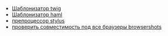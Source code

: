 - [Шаблонизатор twig](https://twig.symfony.com/)
- [Шаблонизатор haml](https://haml.info/)
- [препроцессор stylus](https://stylus-lang.com/)
- [проверить совместимость под все браузеры browsershots](https://browsershots.org/)
